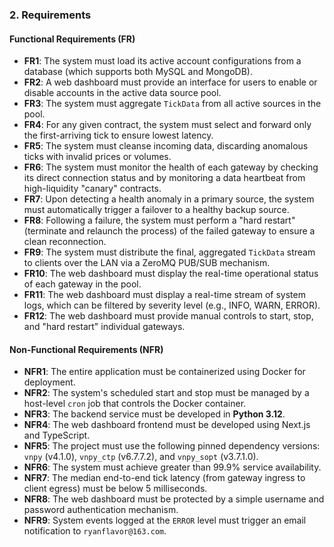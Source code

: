 ### **2. Requirements**

#### **Functional Requirements (FR)**

- **FR1**: The system must load its active account configurations from a database (which supports both MySQL and MongoDB).
- **FR2**: A web dashboard must provide an interface for users to enable or disable accounts in the active data source pool.
- **FR3**: The system must aggregate `TickData` from all active sources in the pool.
- **FR4**: For any given contract, the system must select and forward only the first-arriving tick to ensure lowest latency.
- **FR5**: The system must cleanse incoming data, discarding anomalous ticks with invalid prices or volumes.
- **FR6**: The system must monitor the health of each gateway by checking its direct connection status and by monitoring a data heartbeat from high-liquidity "canary" contracts.
- **FR7**: Upon detecting a health anomaly in a primary source, the system must automatically trigger a failover to a healthy backup source.
- **FR8**: Following a failure, the system must perform a "hard restart" (terminate and relaunch the process) of the failed gateway to ensure a clean reconnection.
- **FR9**: The system must distribute the final, aggregated `TickData` stream to clients over the LAN via a ZeroMQ PUB/SUB mechanism.
- **FR10**: The web dashboard must display the real-time operational status of each gateway in the pool.
- **FR11**: The web dashboard must display a real-time stream of system logs, which can be filtered by severity level (e.g., INFO, WARN, ERROR).
- **FR12**: The web dashboard must provide manual controls to start, stop, and "hard restart" individual gateways.

#### **Non-Functional Requirements (NFR)**

- **NFR1**: The entire application must be containerized using Docker for deployment.
- **NFR2**: The system's scheduled start and stop must be managed by a host-level `cron` job that controls the Docker container.
- **NFR3**: The backend service must be developed in **Python 3.12**.
- **NFR4**: The web dashboard frontend must be developed using Next.js and TypeScript.
- **NFR5**: The project must use the following pinned dependency versions: `vnpy` (v4.1.0), `vnpy_ctp` (v6.7.7.2), and `vnpy_sopt` (v3.7.1.0).
- **NFR6**: The system must achieve greater than 99.9% service availability.
- **NFR7**: The median end-to-end tick latency (from gateway ingress to client egress) must be below 5 milliseconds.
- **NFR8**: The web dashboard must be protected by a simple username and password authentication mechanism.
- **NFR9**: System events logged at the `ERROR` level must trigger an email notification to `ryanflavor@163.com`.
